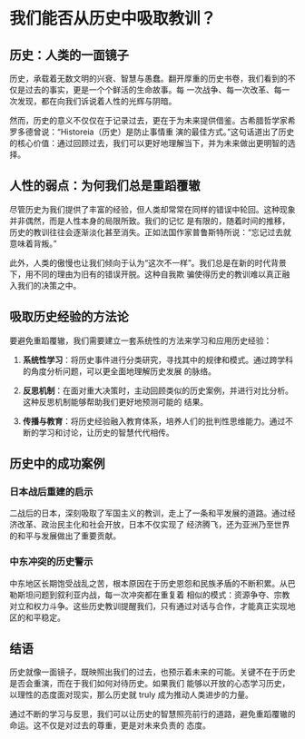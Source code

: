 # 我们能否从历史中吸取教训？

## 历史：人类的一面镜子

历史，承载着无数文明的兴衰、智慧与愚蠢。翻开厚重的历史书卷，我们看到的不仅是过去的事实，更是一个个鲜活的生命故事。每
一次战争、每一次改革、每一次发现，都在向我们诉说着人性的光辉与阴暗。

然而，历史的意义不仅仅在于记录过去，更在于为未来提供借鉴。古希腊哲学家希罗多德曾说：“Historeia（历史）是防止事情重
演的最佳方式。”这句话道出了历史的核心价值：通过回顾过去，我们可以更好地理解当下，并为未来做出更明智的选择。

## 人性的弱点：为何我们总是重蹈覆辙

尽管历史为我们提供了丰富的经验，但人类却常常在同样的错误中轮回。这种现象并非偶然，而是人性本身的局限所致。我们的记忆
是有限的，随着时间的推移，历史的教训往往会逐渐淡化甚至消失。正如法国作家普鲁斯特所说：“忘记过去就意味着背叛。”

此外，人类的傲慢也让我们倾向于认为“这次不一样”。我们总是在新的时代背景下，用不同的理由为旧有的错误开脱。这种自我欺
骗使得历史的教训难以真正融入我们的决策之中。

## 吸取历史经验的方法论

要避免重蹈覆辙，我们需要建立一套系统性的方法来学习和应用历史经验：

1. **系统性学习**：将历史事件进行分类研究，寻找其中的规律和模式。通过跨学科的角度分析问题，可以更全面地理解历史发展
的脉络。

2. **反思机制**：在面对重大决策时，主动回顾类似的历史案例，并进行对比分析。这种反思机制能够帮助我们更好地预测可能的
结果。

3. **传播与教育**：将历史经验融入教育体系，培养人们的批判性思维能力。通过不断的学习和讨论，让历史的智慧代代相传。

## 历史中的成功案例

### 日本战后重建的启示
二战后的日本，深刻吸取了军国主义的教训，走上了一条和平发展的道路。通过经济改革、政治民主化和社会开放，日本不仅实现了
经济腾飞，还为亚洲乃至世界的和平与发展做出了重要贡献。

### 中东冲突的历史警示
中东地区长期饱受战乱之苦，根本原因在于历史恩怨和民族矛盾的不断积累。从巴勒斯坦问题到叙利亚内战，每一次冲突都在重复着
相似的模式：资源争夺、宗教对立和权力斗争。这些历史教训提醒我们，只有通过对话与合作，才能真正实现地区的和平稳定。

## 结语

历史就像一面镜子，既映照出我们的过去，也预示着未来的可能。关键不在于历史是否会重演，而在于我们如何对待历史。如果我们
能够以开放的心态学习历史，以理性的态度面对现实，那么历史就 truly 成为推动人类进步的力量。

通过不断的学习与反思，我们可以让历史的智慧照亮前行的道路，避免重蹈覆辙的命运。这不仅是对过去的尊重，更是对未来负责的
态度。